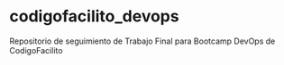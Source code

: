 # codigofacilito_devops
Repositorio de seguimiento de Trabajo Final para Bootcamp DevOps de CodigoFacilito
